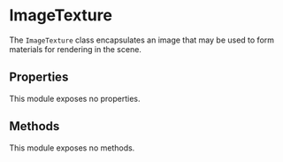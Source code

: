 # ImageTexture

The `ImageTexture` class encapsulates an image that may be used to form materials for rendering in the scene.

## Properties

This module exposes no properties.

## Methods

This module exposes no methods.


